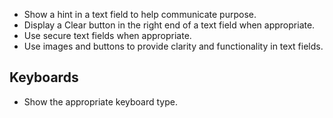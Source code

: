 * Show a hint in a text field to help communicate purpose.
* Display a Clear button in the right end of a text field when appropriate.
* Use secure text fields when appropriate.
* Use images and buttons to provide clarity and functionality in text fields.

Keyboards
---
* Show the appropriate keyboard type.
